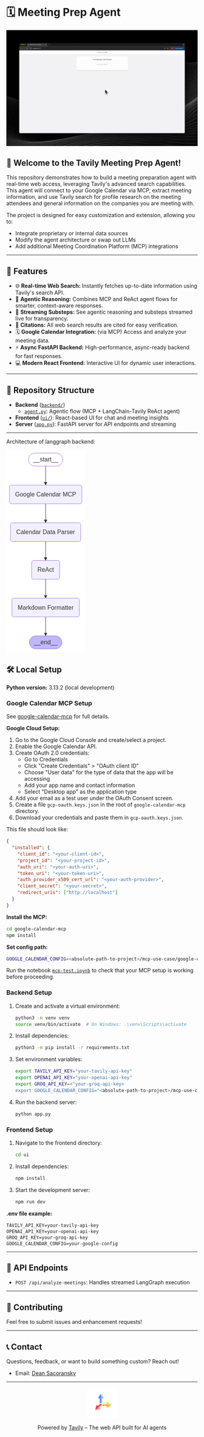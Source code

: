 # 🗓️ Meeting Prep Agent

<div align="center">
  <img src="images/meeting-prep-agent.gif" alt="Tavily Chatbot Demo" width="600"/>
</div>

## 👋 Welcome to the Tavily Meeting Prep Agent!

This repository demonstrates how to build a meeting preparation agent with real-time web access, leveraging Tavily's advanced search capabilities. This agent will connect to your Google Calendar via MCP, extract meeting information, and use Tavily search for profile research on the meeting attendees and general information on the companies you are meeting with.

The project is designed for easy customization and extension, allowing you to:

- Integrate proprietary or internal data sources
- Modify the agent architecture or swap out LLMs
- Add additional Meeting Coordination Platform (MCP) integrations

---

## 🚀 Features

- 🌐 **Real-time Web Search:** Instantly fetches up-to-date information using Tavily's search API.
- 🧠 **Agentic Reasoning:** Combines MCP and ReAct agent flows for smarter, context-aware responses.
- 🔄 **Streaming Substeps:** See agentic reasoning and substeps streamed live for transparency.
- 🔗 **Citations:** All web search results are cited for easy verification.
- 🗓️ **Google Calendar Integration:** (via MCP) Access and analyze your meeting data.
- ⚡ **Async FastAPI Backend:** High-performance, async-ready backend for fast responses.
- 💻 **Modern React Frontend:** Interactive UI for dynamic user interactions.

---
## 📂 Repository Structure

- **Backend** ([`backend/`](./backend))
  - [`agent.py`](./backend/agent.py): Agentic flow (MCP + LangChain-Tavily ReAct agent)
- **Frontend** ([`ui/`](./ui)): React-based UI for chat and meeting insights
- **Server** ([`app.py`](./app.py)): FastAPI server for API endpoints and streaming

---

Architecture of langgraph backend:

![LangGraph Backend Architecture](images/meeting_prep_workflow.png)

## 🛠️ Local Setup

**Python version:** 3.13.2 (local development)

### Google Calendar MCP Setup

See [google-calendar-mcp](https://github.com/nspady/google-calendar-mcp) for full details.

**Google Cloud Setup:**
1. Go to the Google Cloud Console and create/select a project.
2. Enable the Google Calendar API.
3. Create OAuth 2.0 credentials:
   - Go to Credentials
   - Click "Create Credentials" > "OAuth client ID"
   - Choose "User data" for the type of data that the app will be accessing
   - Add your app name and contact information
   - Select "Desktop app" as the application type
4. Add your email as a test user under the OAuth Consent screen.
5. Create a file `gcp-oauth.keys.json` in the root of `google-calendar-mcp` directory.
5. Download your credentials and paste them in `gcp-oauth.keys.json`.

This file should look like:

```json
{
  "installed": {
    "client_id": "<your-client-id>",
    "project_id": "<your-project-id>",
    "auth_uri": "<your-auth-uri>",
    "token_uri": "<your-token-uri>",
    "auth_provider_x509_cert_url": "<your-auth-provider>",
    "client_secret": "<your-secret>",
    "redirect_uris": ["http://localhost"]
  }
}
```

**Install the  MCP:**
```bash
cd google-calendar-mcp
npm install
```

**Set config path:**
```bash
GOOGLE_CALENDAR_CONFIG=<absolute-path-to-project>/mcp-use-case/google-calendar-mcp/build/index.js
```
Run the notebook [`mcp-test.ipynb`](./notebooks/mcp-test.ipynb) to check that your MCP setup is working before proceeding.


### Backend Setup

1. Create and activate a virtual environment:
    ```bash
    python3 -m venv venv
    source venv/bin/activate  # On Windows: .\venv\Scripts\activate
    ```
2. Install dependencies:
    ```bash
    python3 -m pip install -r requirements.txt
    ```
3. Set environment variables:
    ```bash
    export TAVILY_API_KEY="your-tavily-api-key"
    export OPENAI_API_KEY="your-openai-api-key"
    export GROQ_API_KEY=<"your-groq-api-key>
    export GOOGLE_CALENDAR_CONFIG="<absolute-path-to-project>/mcp-use-case/google-calendar-mcp/build/index.js"
    ```
4. Run the backend server:
    ```bash
    python app.py
    ```

### Frontend Setup

1. Navigate to the frontend directory:
    ```bash
    cd ui
    ```
2. Install dependencies:
    ```bash
    npm install
    ```
3. Start the development server:
    ```bash
    npm run dev
    ```

**.env file example:**
```env
TAVILY_API_KEY=your-tavily-api-key
OPENAI_API_KEY=your-openai-api-key
GROQ_API_KEY=your-groq-api-key
GOOGLE_CALENDAR_CONFIG=your-google-config
```

---


## 📡 API Endpoints

- `POST /api/analyze-meetings`: Handles streamed LangGraph execution

---

## 🤝 Contributing

Feel free to submit issues and enhancement requests!

---

## 📞 Contact

Questions, feedback, or want to build something custom? Reach out!

- Email: [Dean Sacoransky](mailto:deansa@tavily.com)

---

<div align="center">
  <img src="images/logo_circle.png" alt="Tavily Logo" width="80"/>
  <p>Powered by <a href="https://tavily.com">Tavily</a> – The web API built for AI agents</p>
</div>
